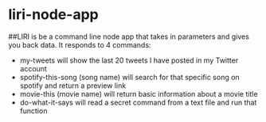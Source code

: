 # liri-node-app

 ##LIRI is be a command line node app that takes in parameters and gives you back data. It responds to 4 commands:

 * my-tweets will show the last 20 tweets I have posted in my Twitter account
 * spotify-this-song (song name) will search for that specific song on spotify and return a preview link
 * movie-this (movie name) will return basic information about a movie title
 * do-what-it-says will read a secret command from a text file and run that function
